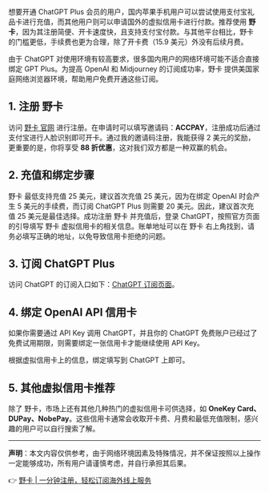 想要开通 ChatGPT Plus 会员的用户，国内苹果手机用户可以尝试使用支付宝礼品卡进行充值，而其他用户则可以申请国外的虚拟信用卡进行付款。推荐使用 **野卡**，因为其注册简便、开卡速度快，且支持支付宝付款。与其他平台相比，野卡 的门槛更低，手续费也更为合理，除了开卡费（15.9 美元）外没有后续月费。

由于 ChatGPT 对使用环境有较高要求，很多国内用户的网络环境可能不适合直接绑定 GPT Plus。为提高 OpenAI 和 Midjourney 的订阅成功率，野卡 提供美国家庭网络浏览器环境，帮助用户免费开通这些订阅。

## 1. 注册 野卡

访问 [野卡 官网](https://bit.ly/bewildcard) 进行注册。在申请时可以填写邀请码：**ACCPAY**，注册成功后通过支付宝进行人脸识别即可开卡。通过我的邀请码注册，我能获得 2 美元的奖励，更重要的是，你将享受 **88 折优惠**，这对我们双方都是一种双赢的机会。

## 2. 充值和绑定步骤

野卡 最低支持充值 25 美元，建议首次充值 25 美元，因为在绑定 OpenAI 时会产生 5 美元的手续费，而订阅 ChatGPT Plus 则需要 20 美元。因此，建议首次充值 25 美元是最佳选择。成功注册 野卡 并充值后，登录 ChatGPT，按照官方页面的引导填写 野卡 虚拟信用卡的相关信息。账单地址可以在 野卡 右上角找到，请务必填写正确的地址，以免导致信用卡拒绝的问题。

## 3. 订阅 ChatGPT Plus

访问 ChatGPT 的订阅入口如下：[ChatGPT 订阅页面](https://chat.openai.com/)。

## 4. 绑定 OpenAI API 信用卡

如果你需要通过 API Key 调用 ChatGPT，并且你的 ChatGPT 免费账户已经过了免费试用期限，则需要绑定一张信用卡才能继续使用 API Key。

根据虚拟信用卡上的信息，绑定填写到 ChatGPT 上即可。

## 5. 其他虚拟信用卡推荐

除了 野卡，市场上还有其他几种热门的虚拟信用卡可供选择，如 **OneKey Card、DUPay、NobePay**。这些信用卡通常会收取开卡费、月费和最低充值限制，感兴趣的用户可以自行搜索了解。

---

**声明**：本文内容仅供参考，由于网络环境因素及特殊情况，并不保证按照以上操作一定能够成功，所有用户请谨慎考虑，并自行承担其后果。

👉 [野卡 | 一分钟注册，轻松订阅海外线上服务](https://bit.ly/bewildcard)